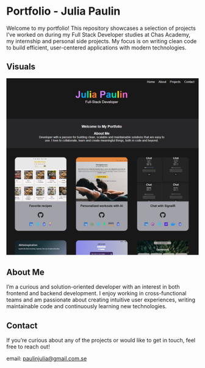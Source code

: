 # Portfolio - Julia Paulin

Welcome to my portfolio! This repository showcases a selection of projects I’ve worked on during my Full Stack Developer studies at Chas Academy, my internship and personal side projects. My focus is on writing clean code to build efficient, user-centered applications with modern technologies.


## Visuals

![Start page portfolio](/src/assets/portfolio.png "Portfolio")


## About Me
I’m a curious and solution-oriented developer with an interest in both frontend and backend development. I enjoy working in cross-functional teams and am passionate about creating intuitive user experiences, writing maintainable code and continuously learning new technologies.


## Contact
If you’re curious about any of the projects or would like to get in touch, feel free to reach out!  

email: paulinjulia@gmail.com.se
